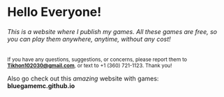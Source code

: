# Hello Everyone!
###### This is a website where I publish my games. All these games are free, so you can play them anywhere, anytime, without any cost!

<sub> If you have any questions, suggestions, or concerns, please report them to **Tikhon102030@gmail.com**, or text to +1 (360) 721-1123. Thank you! </sub>

Also go check out this _amazing_ website with games: **bluegamemc.github.io**
